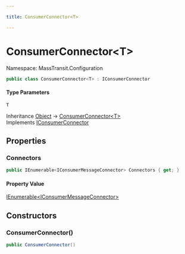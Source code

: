 ```yaml
---

title: ConsumerConnector<T>

---
```


# ConsumerConnector\<T\>

Namespace: MassTransit.Configuration

```csharp
public class ConsumerConnector<T> : IConsumerConnector
```

#### Type Parameters

`T`<br/>

Inheritance [Object](https://learn.microsoft.com/en-us/dotnet/api/system.object) → [ConsumerConnector\<T\>](../masstransit-configuration/consumerconnector-1)<br/>
Implements [IConsumerConnector](../masstransit-configuration/iconsumerconnector)

## Properties

### **Connectors**

```csharp
public IEnumerable<IConsumerMessageConnector> Connectors { get; }
```

#### Property Value

[IEnumerable\<IConsumerMessageConnector\>](https://learn.microsoft.com/en-us/dotnet/api/system.collections.generic.ienumerable-1)<br/>

## Constructors

### **ConsumerConnector()**

```csharp
public ConsumerConnector()
```

